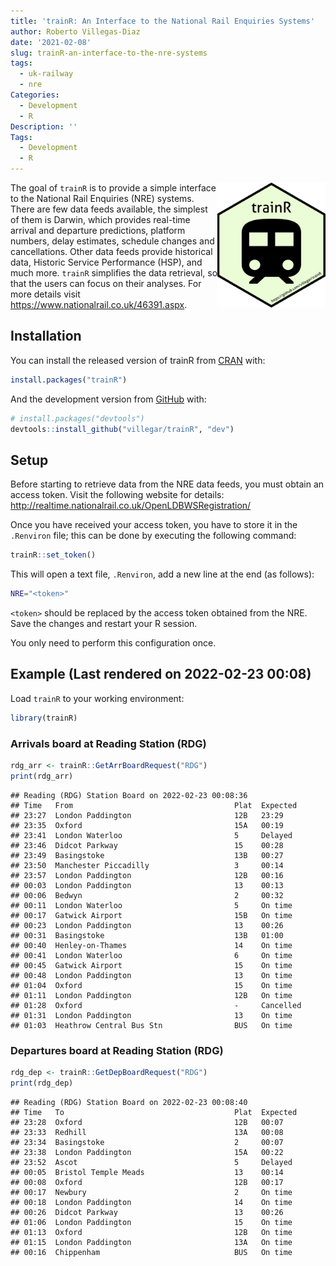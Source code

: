 ```yaml
---
title: 'trainR: An Interface to the National Rail Enquiries Systems'
author: Roberto Villegas-Diaz
date: '2021-02-08'
slug: trainR-an-interface-to-the-nre-systems
tags:
  - uk-railway
  - nre
Categories:
  - Development
  - R
Description: ''
Tags:
  - Development
  - R
---
```


<img src="https://raw.githubusercontent.com/villegar/trainR/main/inst/images/logo.png" alt="logo" align="right" height=200px/>

The goal of `trainR` is to provide a simple interface to the 
National Rail Enquiries (NRE) systems. There are few data feeds 
available, the simplest of them is Darwin, which provides real-time 
arrival and departure predictions, platform numbers, delay estimates, 
schedule changes and cancellations. Other data feeds provide historical 
data, Historic Service Performance (HSP), and much more. `trainR` 
simplifies the data retrieval, so that the users can focus on their 
analyses. For more details visit 
https://www.nationalrail.co.uk/46391.aspx.

## Installation

You can install the released version of trainR from [CRAN](https://CRAN.R-project.org) with:

``` r
install.packages("trainR")
```

And the development version from [GitHub](https://github.com/) with:

``` r
# install.packages("devtools")
devtools::install_github("villegar/trainR", "dev")
```

## Setup
Before starting to retrieve data from the NRE data feeds, you must obtain an access token. 
Visit the following website for details: http://realtime.nationalrail.co.uk/OpenLDBWSRegistration/

Once you have received your access token, you have to store it in the `.Renviron` file; this can be 
done by executing the following command:


```r
trainR::set_token()
```

This will open a text file, `.Renviron`, add a new line at the end (as follows):

```bash
NRE="<token>"
```

`<token>` should be replaced by the access token obtained from the NRE. Save the changes and restart 
your R session.

You only need to perform this configuration once.

## Example (Last rendered on 2022-02-23 00:08)

Load `trainR` to your working environment:

```r
library(trainR)
```

### Arrivals board at Reading Station (RDG)


```r
rdg_arr <- trainR::GetArrBoardRequest("RDG")
print(rdg_arr)
```

```
## Reading (RDG) Station Board on 2022-02-23 00:08:36
## Time   From                                    Plat  Expected
## 23:27  London Paddington                       12B   23:29
## 23:35  Oxford                                  15A   00:19
## 23:41  London Waterloo                         5     Delayed
## 23:46  Didcot Parkway                          15    00:28
## 23:49  Basingstoke                             13B   00:27
## 23:50  Manchester Piccadilly                   3     00:14
## 23:57  London Paddington                       12B   00:16
## 00:03  London Paddington                       13    00:13
## 00:06  Bedwyn                                  2     00:32
## 00:11  London Waterloo                         5     On time
## 00:17  Gatwick Airport                         15B   On time
## 00:23  London Paddington                       13    00:26
## 00:31  Basingstoke                             13B   01:00
## 00:40  Henley-on-Thames                        14    On time
## 00:41  London Waterloo                         6     On time
## 00:45  Gatwick Airport                         15    On time
## 00:48  London Paddington                       13    On time
## 01:04  Oxford                                  15    On time
## 01:11  London Paddington                       12B   On time
## 01:28  Oxford                                  -     Cancelled
## 01:31  London Paddington                       13    On time
## 01:03  Heathrow Central Bus Stn                BUS   On time
```

### Departures board at Reading Station (RDG)


```r
rdg_dep <- trainR::GetDepBoardRequest("RDG")
print(rdg_dep)
```

```
## Reading (RDG) Station Board on 2022-02-23 00:08:40
## Time   To                                      Plat  Expected
## 23:28  Oxford                                  12B   00:07
## 23:33  Redhill                                 13A   00:08
## 23:34  Basingstoke                             2     00:07
## 23:38  London Paddington                       15A   00:22
## 23:52  Ascot                                   5     Delayed
## 00:05  Bristol Temple Meads                    13    00:14
## 00:08  Oxford                                  12B   00:17
## 00:17  Newbury                                 2     On time
## 00:18  London Paddington                       14    On time
## 00:26  Didcot Parkway                          13    00:26
## 01:06  London Paddington                       15    On time
## 01:13  Oxford                                  12B   On time
## 01:15  London Paddington                       13A   On time
## 00:16  Chippenham                              BUS   On time
```
